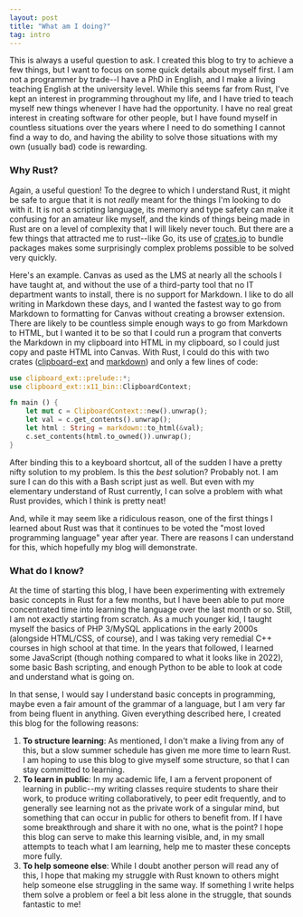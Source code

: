 ```yaml
---
layout: post
title: "What am I doing?"
tag: intro
---
```


This is always a useful question to ask. I created this blog to try to achieve a few things, but I want to focus on some quick details about myself first. I am not a programmer by trade--I have a PhD in English, and I make a living teaching English at the university level. While this seems far from Rust, I've kept an interest in programming throughout my life, and I have tried to teach myself new things whenever I have had the opportunity. I have no real great interest in creating software for other people, but I have found myself in countless situations over the years where I need to do something I cannot find a way to do, and having the ability to solve those situations with my own (usually bad) code is rewarding.

### Why Rust?

Again, a useful question! To the degree to which I understand Rust, it might be safe to argue that it is not *really* meant for the things I'm looking to do with it. It is not a scripting language, its memory and type safety can make it confusing for an amateur like myself, and the kinds of things being made in Rust are  on a level of complexity that I will likely never touch. But there are a few things that attracted me to rust--like Go, its use of [crates.io](https://crates.io) to bundle packages makes some surprisingly complex problems possible to be solved very quickly.  

Here's an example. Canvas as used as the LMS at nearly all the schools I have taught at, and without the use of a third-party tool that no IT department wants to install, there is no support for Markdown. I like to do all writing in Markdown these days, and I wanted the fastest way to go from Markdown to formatting for Canvas without creating a browser extension. There are likely to be countless simple enough ways to go from Markdown to HTML, but I wanted it to be so that I could run a program that converts the Markdown in my clipboard into HTML in my clipboard, so I could just copy and paste HTML into Canvas. With Rust, I could do this with  two crates ([clipboard-ext](https://crates.io/crates/clipboard-ext) and [markdown](https://crates.io/crates/markdown)) and only a few lines of code:

```rust
use clipboard_ext::prelude::*;
use clipboard_ext::x11_bin::ClipboardContext;

fn main () {
    let mut c = ClipboardContext::new().unwrap();
    let val = c.get_contents().unwrap();
    let html : String = markdown::to_html(&val);
    c.set_contents(html.to_owned()).unwrap();
}
```

After binding this to a keyboard shortcut, all of the sudden I have a pretty nifty solution to my problem. Is this the *best* solution? Probably not. I am sure I can do this with a Bash script just as well. But even with my elementary understand of Rust currently, I can solve a problem with what Rust provides, which I think is pretty neat!

And, while it may seem like a ridiculous reason, one of the first things I learned about Rust was that it continues to be voted the "most loved programming language" year after year. There are reasons I can understand for this, which hopefully my blog will demonstrate.  

### What do I know?

At the time of starting this blog, I have been experimenting with extremely basic concepts in Rust for a few months, but I have been able to put more concentrated time into learning the language over the last month or so. Still, I am not exactly starting from scratch. As a much younger kid, I taught myself the basics of PHP 3/MySQL applications in the early 2000s (alongside HTML/CSS, of course), and I was taking very remedial C++ courses in high school at that time. In the years that followed, I learned some JavaScript (though nothing compared to what it looks like in 2022), some basic Bash scripting, and enough Python to be able to look at code and understand what is going on.

In that sense, I would say I understand basic concepts in programming, maybe even a fair amount of the grammar of a language, but I am very far from being fluent in anything. Given everything described here, I created this blog for the following reasons:

1. **To structure learning**: As mentioned, I don't make a living from any of this, but a slow summer schedule has given me more time to learn Rust. I am hoping to use this blog to give myself some structure, so that I can stay committed to learning.
2. **To learn in public**: In my academic life, I am a fervent proponent of learning in public--my writing classes require students to share their work, to produce writing collaboratively, to peer edit frequently, and to generally see learning not as the private work of a singular mind, but something that can occur in public for others to benefit from. If I have some breakthrough and share it with no one, what is the point? I hope this blog can serve to make this learning visible, and, in my small attempts to teach what I am learning, help me to master these concepts more fully.
3. **To help someone else**: While I doubt another person will read any of this, I hope that making my struggle with Rust known to others might help someone else struggling in the same way. If something I write helps them solve a problem or feel a bit less alone in the struggle, that sounds fantastic to me!
